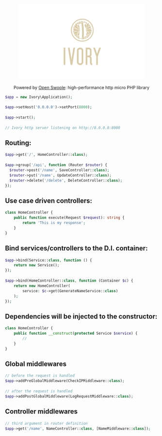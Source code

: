 <p align="center">
<img height="auto" style="width: 420px; object-fit: contain;" src="https://github.com/dannyYassine/ivory/blob/main/logo-large.png?raw=true" alt="logo.png">
</p>
<p align="center">
Powered by <a href="https://openswoole.com/" target="_blank">Open Swoole</a>: high-performance http micro PHP library
</p>

```php
$app = new Ivory\Application();

$app->setHost('0.0.0.0')->setPort(8000);

$app->start();

// Ivory http server listening on http://0.0.0.0:8000
```

## Routing:
```php
$app->get('/', HomeController::class);

$app->group('/api', function (Router $router) {
  $router->post('/name', SaveController::class);
  $router->put('/name', UpdateController::class);
  $router->delete('/delete', DeleteController::class);
});
```

## Use case driven controllers:
```php
class HomeController {
    public function execute(Request $request): string {
        return 'This is my response';
    }
}
```

## Bind services/controllers to the D.I. container:
```php
$app->bind(Service::class, function () {
    return new Service();
});

$app->bind(HomeController::class, function (Container $c) {
    return new HomeController(
        service: $c->get(GenerateNameService::class)
    );
});
```

## Dependencies will be injected to the constructor:
```php
class HomeController {
    public function __construct(protected Service $service) {
        //
    }
}
```

## Global middlewares
```php
// before the request is handled
$app->addPreGlobalMiddleware(CheckIPMiddleware::class);

// after the request is handled
$app->addPostGlobalMiddleware(LogRequestMiddleware::class);
```

## Controller middlewares
```php
// third argument in router definition
$app->get('/name', NameController::class, [NameMiddleware::class]);
```
